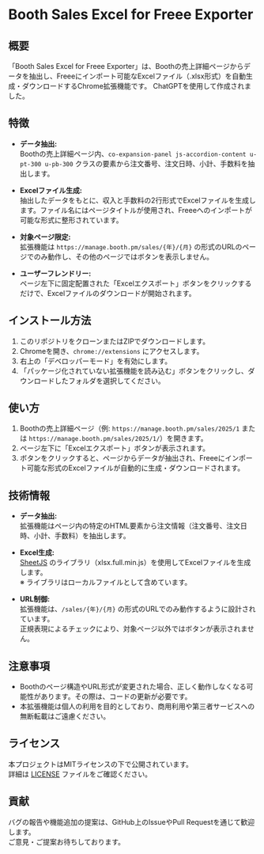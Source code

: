 # Booth Sales Excel for Freee Exporter

## 概要
「Booth Sales Excel for Freee Exporter」は、Boothの売上詳細ページからデータを抽出し、Freeeにインポート可能なExcelファイル（.xlsx形式）を自動生成・ダウンロードするChrome拡張機能です。
ChatGPTを使用して作成されました。

## 特徴
- **データ抽出:**  
  Boothの売上詳細ページ内、`co-expansion-panel js-accordion-content u-pt-300 u-pb-300` クラスの要素から注文番号、注文日時、小計、手数料を抽出します。
  
- **Excelファイル生成:**  
  抽出したデータをもとに、収入と手数料の2行形式でExcelファイルを生成します。ファイル名にはページタイトルが使用され、Freeeへのインポートが可能な形式に整形されています。

- **対象ページ限定:**  
  拡張機能は `https://manage.booth.pm/sales/{年}/{月}` の形式のURLのページでのみ動作し、その他のページではボタンを表示しません。

- **ユーザーフレンドリー:**  
  ページ左下に固定配置された「Excelエクスポート」ボタンをクリックするだけで、Excelファイルのダウンロードが開始されます。

## インストール方法
1. このリポジトリをクローンまたはZIPでダウンロードします。
2. Chromeを開き、`chrome://extensions` にアクセスします。
3. 右上の「デベロッパーモード」を有効にします。
4. 「パッケージ化されていない拡張機能を読み込む」ボタンをクリックし、ダウンロードしたフォルダを選択してください。

## 使い方
1. Boothの売上詳細ページ（例: `https://manage.booth.pm/sales/2025/1` または `https://manage.booth.pm/sales/2025/1/`）を開きます。
2. ページ左下に「Excelエクスポート」ボタンが表示されます。
3. ボタンをクリックすると、ページからデータが抽出され、Freeeにインポート可能な形式のExcelファイルが自動的に生成・ダウンロードされます。

## 技術情報
- **データ抽出:**  
  拡張機能はページ内の特定のHTML要素から注文情報（注文番号、注文日時、小計、手数料）を抽出します。
  
- **Excel生成:**  
  [SheetJS](https://github.com/SheetJS/sheetjs) のライブラリ（xlsx.full.min.js）を使用してExcelファイルを生成します。  
  ※ ライブラリはローカルファイルとして含めています。

- **URL制御:**  
  拡張機能は、`/sales/{年}/{月}` の形式のURLでのみ動作するように設計されています。  
  正規表現によるチェックにより、対象ページ以外ではボタンが表示されません。

## 注意事項
- Boothのページ構造やURL形式が変更された場合、正しく動作しなくなる可能性があります。その際は、コードの更新が必要です。
- 本拡張機能は個人の利用を目的としており、商用利用や第三者サービスへの無断転載はご遠慮ください。

## ライセンス
本プロジェクトはMITライセンスの下で公開されています。  
詳細は [LICENSE](LICENSE) ファイルをご確認ください。

## 貢献
バグの報告や機能追加の提案は、GitHub上のIssueやPull Requestを通じて歓迎します。  
ご意見・ご提案お待ちしております。

